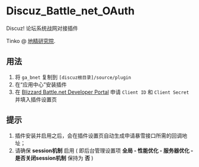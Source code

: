 # Discuz_Battle_net_OAuth

Discuz! 论坛系统战网对接插件

Tinko @ [地精研究院](https://bbs.islga.org/).

## 用法

1. 将 `ga_bnet` 复制到 `[discuz根目录]/source/plugin`
2. 在“应用中心”安装插件
3. 在 [Blizzard Battle.net Developer Portal](https://develop.battlenet.com.cn/) 申请 `Client ID` 和 `Client Secret` 并填入插件设置页

## 提示

1. 插件安装并启用之后，会在插件设置页自动生成申请暴雪接口所需的回调地址；
2. 请确保 **session机制** 启用 ( 即后台管理设置项 **全局 - 性能优化 - 服务器优化 - 是否关闭session机制** 保持为 **否** )